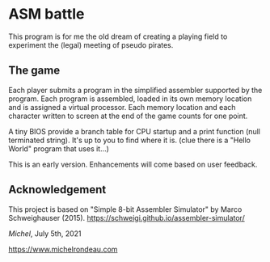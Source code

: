 # ASM battle

This program is for me the old dream of creating a playing field to experiment the (legal) meeting of pseudo pirates. 

## The game
Each player submits a program in the simplified assembler supported by the program. Each program is assembled, loaded in its own memory location and is assigned a virtual processor. Each memory location and each character written to screen at the end of the game counts for one point.

A tiny BIOS provide a branch table for CPU startup and a print function (null terminated string). It's up to you to find where it is. (clue there is a "Hello World" program that uses it...)

This is an early version. Enhancements will come based on user feedback.

## Acknowledgement
This project is based on "Simple 8-bit Assembler Simulator" by Marco Schweighauser (2015). https://schweigi.github.io/assembler-simulator/ 


_Michel_, July 5th, 2021

https://www.michelrondeau.com
